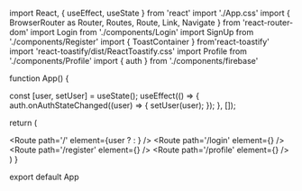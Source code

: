 

import React, { useEffect, useState } from 'react'
import './App.css'
import { BrowserRouter as Router, Routes, Route, Link, Navigate } from 'react-router-dom'
import Login from './components/Login'
import SignUp from './components/Register'
import { ToastContainer } from'react-toastify'
import 'react-toastify/dist/ReactToastify.css'
import Profile from './components/Profile'
import { auth } from './components/firebase'


function App() {

  const [user, setUser] = useState();
  useEffect(() => {
    auth.onAuthStateChanged((user) => {
      setUser(user);
    });
  }, []);
  

  return (
    <Router>
      <div className='App'>
        <div className='auth-wrapper'>
          <div className='auth-inner'>
            <Routes>
              <Route path='/' element={user ? <Navigate to='/profile' /> : <Login />} />
              <Route path='/login' element={<Login />} />
              <Route path='/register' element={<SignUp />} />
              <Route path='/profile' element={<Profile />} />
            </Routes>
            <ToastContainer />
          </div>
        </div>
      </div>
    </Router>
  )
}

export default App


